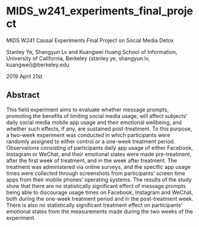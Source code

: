 # MIDS_w241_experiments_final_project
MIDS W241 Causal Experiments Final Project on Social Media Detox

Stanley Ye, Shangyun Lv and Kuangwei Huang
School of Information, University of California, Berkeley
{stanley.ye, shangyun.lv, kuangwei}@berkeley.edu

2019 April 21st

## Abstract
This field experiment aims to evaluate whether message prompts, promoting the benefits of limiting social media usage, will affect subjects’ daily social media mobile app usage and their emotional wellbeing, and whether such effects, if any, are sustained post-treatment. To this purpose, a two-week experiment was conducted in which participants were randomly assigned to either control or a one-week treatment period. Observations consisting of participants daily app usage of either Facebook, Instagram or WeChat, and their emotional states were made pre-treatment, after the first week of treatment, and in the week after treatment. The treatment was administered via online surveys, and the specific app usage times were collected through screenshots from participants’ screen time apps from their mobile phones’ operating systems. The results of the study show that there are no statistically significant effect of message prompts being able to discourage usage times on Facebook, Instagram and WeChat, both during the one-week treatment period and in the post-treatment week. There is also no statistically significant treatment effect on participants’ emotional states from the measurements made during the two weeks of the experiment. 
